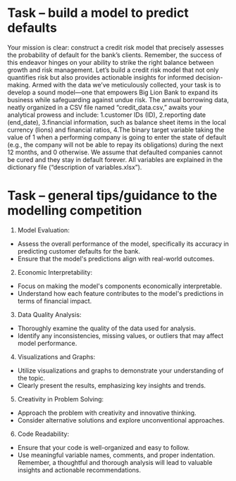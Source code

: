 # Task – build a model to predict defaults
Your mission is clear: construct a credit risk model that precisely assesses the probability of default
for the bank’s clients.
Remember, the success of this endeavor hinges on your ability to strike the right balance between
growth and risk management. Let’s build a credit risk model that not only quantifies risk but also
provides actionable insights for informed decision-making.
Armed with the data we’ve meticulously collected, your task is to develop a sound model—one that
empowers Big Lion Bank to expand its business while safeguarding against undue risk. The annual
borrowing data, neatly organized in a CSV file named “credit_data.csv,” awaits your analytical prowess
and include:
1.customer IDs (ID),
2.reporting date (end_date),
3.financial information, such as balance sheet items in the local currency (lions) and financial ratios,
4.The binary target variable taking the value of 1 when a performing company is going to enter the
state of default (e.g., the company will not be able to repay its obligations) during the next 12 months,
and 0 otherwise. We assume that defaulted companies cannot be cured and they stay in default
forever.
All variables are explained in the dictionary file (“description of variables.xlsx”).

# Task – general tips/guidance to the modelling competition

1. Model Evaluation:
- Assess the overall performance of the model, specifically its accuracy in predicting customer defaults for the bank.
- Ensure that the model's predictions align with real-world outcomes.
2. Economic Interpretability:
- Focus on making the model's components economically interpretable.
- Understand how each feature contributes to the model's predictions in terms of financial impact.
3. Data Quality Analysis:
- Thoroughly examine the quality of the data used for analysis.
- Identify any inconsistencies, missing values, or outliers that may affect model performance.
4. Visualizations and Graphs:
- Utilize visualizations and graphs to demonstrate your understanding of the topic.
- Clearly present the results, emphasizing key insights and trends.
5. Creativity in Problem Solving:
- Approach the problem with creativity and innovative thinking.
- Consider alternative solutions and explore unconventional approaches.
6. Code Readability:
- Ensure that your code is well-organized and easy to follow.
- Use meaningful variable names, comments, and proper indentation.
Remember, a thoughtful and thorough analysis will lead to valuable insights and actionable recommendations.
